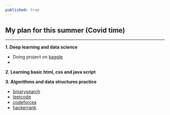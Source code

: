 ```yaml
---
published: true
---
```


## My plan for this summer (Covid time)

---

**1. Deep learning and data science**

- Doing project on [kaggle](https://kaggle.com)
-

**2. Learning basic html, css and java script**

**3. Algorithms and data structures practice**

- [binarysearch](https://binarysearch.com/)
- [leetcode](https://leetcode.com/)
- [codeforces](https://codeforces.com/)
- [hackerrank](https://www.hackerrank.com/)
